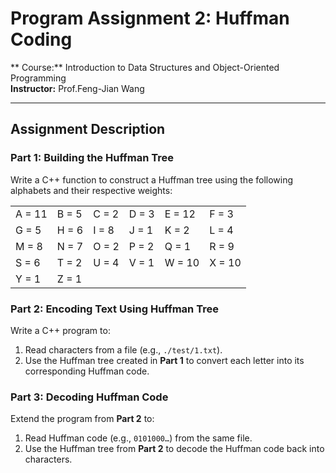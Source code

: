 # Program Assignment 2: Huffman Coding

** Course:** Introduction to Data Structures and Object-Oriented Programming  
**Instructor:** Prof.Feng-Jian Wang 

---

## Assignment Description

### Part 1: Building the Huffman Tree  
Write a C++ function to construct a Huffman tree using the following alphabets and their respective weights:

|||||||
|--------|--------|--------|--------|--------|--------|  
| A = 11 | B = 5  | C = 2  | D = 3  | E = 12 | F = 3  |
| G = 5  | H = 6  | I = 8  | J = 1  | K = 2  | L = 4  |
| M = 8  | N = 7  | O = 2  | P = 2  | Q = 1  | R = 9  |
| S = 6  | T = 2  | U = 4  | V = 1  | W = 10 | X = 10 |
| Y = 1  | Z = 1  |        |        |        |        |

### Part 2: Encoding Text Using Huffman Tree
Write a C++ program to:  
1. Read characters from a file (e.g., `./test/1.txt`).  
2. Use the Huffman tree created in **Part 1** to convert each letter into its corresponding Huffman code.  

### Part 3: Decoding Huffman Code
Extend the program from **Part 2** to:  
1. Read Huffman code (e.g., `0101000…`) from the same file.  
2. Use the Huffman tree from **Part 2** to decode the Huffman code back into characters.  

